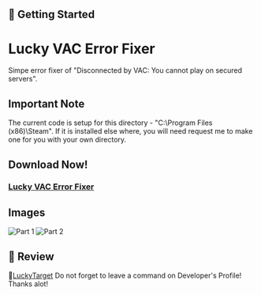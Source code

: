 ## 🚀 Getting Started

# Lucky VAC Error Fixer
Simpe error fixer of "Disconnected by VAC: You cannot play on secured servers".
## Important Note
The current code is setup for this directory - "C:\Program Files (x86)\Steam".
If it is installed else where, you will need request me to make one for you with your own directory.
## Download Now!
### [Lucky VAC Error Fixer](https://github.com/LuckyTarget/VACErrorFixer/blob/main/Lucky%20Vac%20Fixer.exe)
## Images
![Part 1](https://imgur.com/G2kfgqr.png)
![Part 2](https://imgur.com/n1kuN6e.png)

## 📝 Review
👑[LuckyTarget](https://steamcommunity.com/id/Luc) Do not forget to leave a command on Developer's Profile! Thanks alot!
